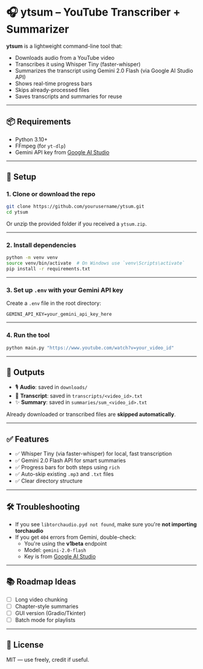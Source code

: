 # 🎧 ytsum – YouTube Transcriber + Summarizer

**ytsum** is a lightweight command-line tool that:
- Downloads audio from a YouTube video
- Transcribes it using Whisper Tiny (faster-whisper)
- Summarizes the transcript using Gemini 2.0 Flash (via Google AI Studio API)
- Shows real-time progress bars
- Skips already-processed files
- Saves transcripts and summaries for reuse

---

## 📦 Requirements

- Python 3.10+
- FFmpeg (for `yt-dlp`)
- Gemini API key from [Google AI Studio](https://aistudio.google.com/app/apikey)

---

## 🚀 Setup

### 1. Clone or download the repo

```bash
git clone https://github.com/yourusername/ytsum.git
cd ytsum
```

Or unzip the provided folder if you received a `ytsum.zip`.

---

### 2. Install dependencies

```bash
python -m venv venv
source venv/bin/activate  # On Windows use `venv\Scripts\activate`
pip install -r requirements.txt
```

---

### 3. Set up `.env` with your Gemini API key

Create a `.env` file in the root directory:

```env
GEMINI_API_KEY=your_gemini_api_key_here
```

---

### 4. Run the tool

```bash
python main.py "https://www.youtube.com/watch?v=your_video_id"
```

---

## 📁 Outputs

- 🎙️ **Audio**: saved in `downloads/`
- 📝 **Transcript**: saved in `transcripts/<video_id>.txt`
- ✨ **Summary**: saved in `summaries/sum_<video_id>.txt`

Already downloaded or transcribed files are **skipped automatically**.

---

## ✅ Features

- ✅ Whisper Tiny (via faster-whisper) for local, fast transcription
- ✅ Gemini 2.0 Flash API for smart summaries
- ✅ Progress bars for both steps using `rich`
- ✅ Auto-skip existing `.mp3` and `.txt` files
- ✅ Clear directory structure

---

## 🛠️ Troubleshooting

- If you see `libtorchaudio.pyd not found`, make sure you're **not importing torchaudio**
- If you get `404` errors from Gemini, double-check:
  - You're using the **v1beta** endpoint
  - Model: `gemini-2.0-flash`
  - Key is from [Google AI Studio](https://aistudio.google.com/app/apikey)

---

## 📚 Roadmap Ideas

- [ ] Long video chunking
- [ ] Chapter-style summaries
- [ ] GUI version (Gradio/Tkinter)
- [ ] Batch mode for playlists

---

## 🤝 License

MIT — use freely, credit if useful.
